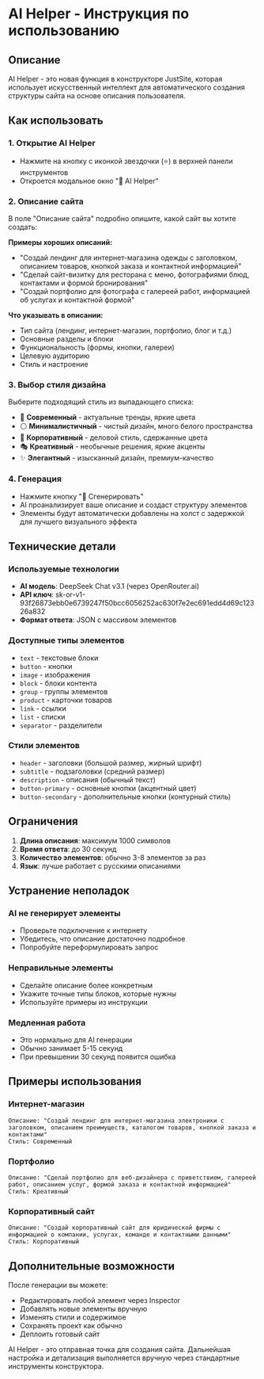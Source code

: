 # AI Helper - Инструкция по использованию

## Описание
AI Helper - это новая функция в конструкторе JustSite, которая использует искусственный интеллект для автоматического создания структуры сайта на основе описания пользователя.

## Как использовать

### 1. Открытие AI Helper
- Нажмите на кнопку с иконкой звездочки (⭐) в верхней панели инструментов
- Откроется модальное окно "🤖 AI Helper"

### 2. Описание сайта
В поле "Описание сайта" подробно опишите, какой сайт вы хотите создать:

**Примеры хороших описаний:**
- "Создай лендинг для интернет-магазина одежды с заголовком, описанием товаров, кнопкой заказа и контактной информацией"
- "Сделай сайт-визитку для ресторана с меню, фотографиями блюд, контактами и формой бронирования"
- "Создай портфолио для фотографа с галереей работ, информацией об услугах и контактной формой"

**Что указывать в описании:**
- Тип сайта (лендинг, интернет-магазин, портфолио, блог и т.д.)
- Основные разделы и блоки
- Функциональность (формы, кнопки, галереи)
- Целевую аудиторию
- Стиль и настроение

### 3. Выбор стиля дизайна
Выберите подходящий стиль из выпадающего списка:
- 🎨 **Современный** - актуальные тренды, яркие цвета
- ⚪ **Минималистичный** - чистый дизайн, много белого пространства
- 🏢 **Корпоративный** - деловой стиль, сдержанные цвета
- 🎭 **Креативный** - необычные решения, яркие акценты
- ✨ **Элегантный** - изысканный дизайн, премиум-качество

### 4. Генерация
- Нажмите кнопку "🚀 Сгенерировать"
- AI проанализирует ваше описание и создаст структуру элементов
- Элементы будут автоматически добавлены на холст с задержкой для лучшего визуального эффекта

## Технические детали

### Используемые технологии
- **AI модель**: DeepSeek Chat v3.1 (через OpenRouter.ai)
- **API ключ**: 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
- **Формат ответа**: JSON с массивом элементов

### Доступные типы элементов
- `text` - текстовые блоки
- `button` - кнопки
- `image` - изображения
- `block` - блоки контента
- `group` - группы элементов
- `product` - карточки товаров
- `link` - ссылки
- `list` - списки
- `separator` - разделители

### Стили элементов
- `header` - заголовки (большой размер, жирный шрифт)
- `subtitle` - подзаголовки (средний размер)
- `description` - описания (обычный текст)
- `button-primary` - основные кнопки (акцентный цвет)
- `button-secondary` - дополнительные кнопки (контурный стиль)

## Ограничения

1. **Длина описания**: максимум 1000 символов
2. **Время ответа**: до 30 секунд
3. **Количество элементов**: обычно 3-8 элементов за раз
4. **Язык**: лучше работает с русскими описаниями

## Устранение неполадок

### AI не генерирует элементы
- Проверьте подключение к интернету
- Убедитесь, что описание достаточно подробное
- Попробуйте переформулировать запрос

### Неправильные элементы
- Сделайте описание более конкретным
- Укажите точные типы блоков, которые нужны
- Используйте примеры из инструкции

### Медленная работа
- Это нормально для AI генерации
- Обычно занимает 5-15 секунд
- При превышении 30 секунд появится ошибка

## Примеры использования

### Интернет-магазин
```
Описание: "Создай лендинг для интернет-магазина электроники с заголовком, описанием преимуществ, каталогом товаров, кнопкой заказа и контактами"
Стиль: Современный
```

### Портфолио
```
Описание: "Сделай портфолио для веб-дизайнера с приветствием, галереей работ, описанием услуг, формой заказа и контактной информацией"
Стиль: Креативный
```

### Корпоративный сайт
```
Описание: "Создай корпоративный сайт для юридической фирмы с информацией о компании, услугах, команде и контактными данными"
Стиль: Корпоративный
```

## Дополнительные возможности

После генерации вы можете:
- Редактировать любой элемент через Inspector
- Добавлять новые элементы вручную
- Изменять стили и содержимое
- Сохранять проект как обычно
- Деплоить готовый сайт

AI Helper - это отправная точка для создания сайта. Дальнейшая настройка и детализация выполняется вручную через стандартные инструменты конструктора.
